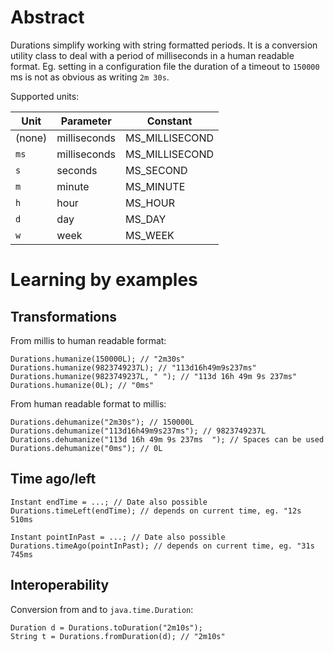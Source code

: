 # Abstract
Durations simplify working with string formatted periods. It is a conversion utility class to deal with a period of milliseconds in a human readable format. Eg. setting in a configuration file the duration of a timeout to `150000` ms is not as obvious as writing `2m 30s`.

Supported units:

| Unit | Parameter | Constant |
|---|---|---|
| (none) | milliseconds | MS_MILLISECOND |
| `ms`| milliseconds | MS_MILLISECOND |
| `s` | seconds | MS_SECOND |
| `m` | minute | MS_MINUTE |
| `h` | hour | MS_HOUR |
| `d` | day | MS_DAY |
| `w` | week | MS_WEEK |

# Learning by examples
## Transformations

From millis to human readable format:

    Durations.humanize(150000L); // "2m30s"
    Durations.humanize(9823749237L); // "113d16h49m9s237ms"
    Durations.humanize(9823749237L, " "); // "113d 16h 49m 9s 237ms"
    Durations.humanize(0L); // "0ms"

From human readable format to millis:

    Durations.dehumanize("2m30s"); // 150000L
    Durations.dehumanize("113d16h49m9s237ms"); // 9823749237L
    Durations.dehumanize("113d 16h 49m 9s 237ms  "); // Spaces can be used
    Durations.dehumanize("0ms"); // 0L

## Time ago/left

    Instant endTime = ...; // Date also possible
    Durations.timeLeft(endTime); // depends on current time, eg. "12s 510ms

    Instant pointInPast = ...; // Date also possible
    Durations.timeAgo(pointInPast); // depends on current time, eg. "31s 745ms

## Interoperability

Conversion from and to `java.time.Duration`:

    Duration d = Durations.toDuration("2m10s");
    String t = Durations.fromDuration(d); // "2m10s"

